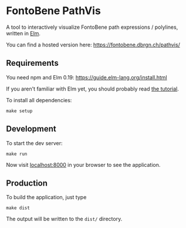 # FontoBene PathVis

A tool to interactively visualize FontoBene path expressions / polylines,
written in [Elm](http://elm-lang.org/).

You can find a hosted version here: https://fontobene.dbrgn.ch/pathvis/

## Requirements

You need npm and Elm 0.19: https://guide.elm-lang.org/install.html

If you aren't familiar with Elm yet, you should probably read [the
tutorial](https://guide.elm-lang.org/).

To install all dependencies:

    make setup

## Development

To start the dev server:

    make run

Now visit [localhost:8000](http://localhost:8000/) in your browser
to see the application.

## Production

To build the application, just type

    make dist

The output will be written to the `dist/` directory.
